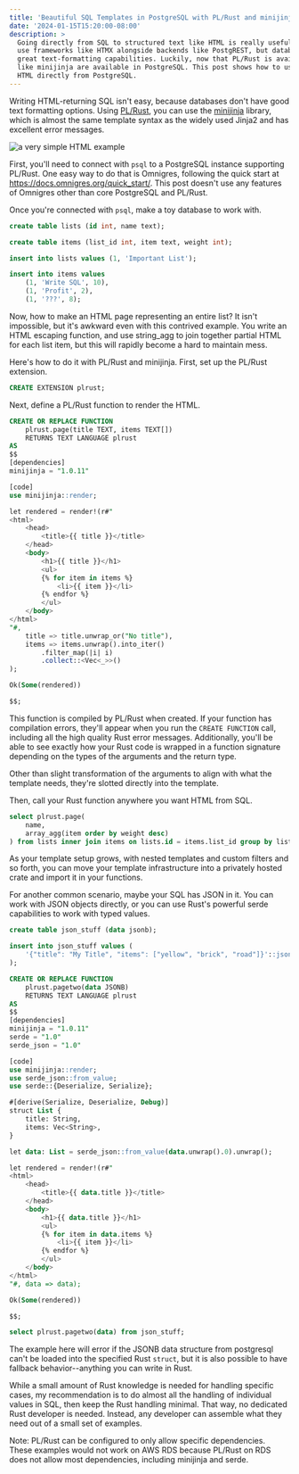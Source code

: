 ```yaml
---
title: 'Beautiful SQL Templates in PostgreSQL with PL/Rust and minijinja'
date: '2024-01-15T15:20:00-08:00'
description: >
  Going directly from SQL to structured text like HTML is really useful if you want to
  use frameworks like HTMX alongside backends like PostgREST, but databases don't have
  great text-formatting capabilities. Luckily, now that PL/Rust is available, Rust template frameworks
  like minijinja are available in PostgreSQL. This post shows how to use minijinja to return
  HTML directly from PostgreSQL.
---
```


Writing HTML-returning SQL isn't easy, because databases don't have good text formatting options. Using [PL/Rust](https://plrust.io),
you can use the [minijinja](https://github.com/mitsuhiko/minijinja) library, which is almost the same template syntax as the widely used Jinja2 and has
excellent error messages.

![a very simple HTML example](.perseus/static/html.jpg)

First, you'll need to connect with `psql` to a PostgreSQL instance supporting PL/Rust. One easy way to do that is
Omnigres, following the quick start at https://docs.omnigres.org/quick_start/. This post doesn't use any
features of Omnigres other than core PostgreSQL and PL/Rust. 

Once you're connected with `psql`, make a toy database to work with.

```sql
create table lists (id int, name text);

create table items (list_id int, item text, weight int);

insert into lists values (1, 'Important List');

insert into items values
    (1, 'Write SQL', 10),
    (1, 'Profit', 2),
    (1, '???', 8);
```

Now, how to make an HTML page representing an entire list? It isn't impossible, but it's awkward even with
this contrived example. You write an HTML escaping function, and use string_agg to
join together partial HTML for each list item, but this will rapidly become a hard to maintain mess.

Here's how to do it with PL/Rust and minijinja. First, set up the PL/Rust extension.

```sql
CREATE EXTENSION plrust;
```

Next, define a PL/Rust function to render the HTML.

```sql
CREATE OR REPLACE FUNCTION
    plrust.page(title TEXT, items TEXT[])
    RETURNS TEXT LANGUAGE plrust
AS
$$
[dependencies]
minijinja = "1.0.11"

[code]
use minijinja::render;

let rendered = render!(r#"
<html>
    <head>
        <title>{{ title }}</title>
    </head>
    <body>
        <h1>{{ title }}</h1>
        <ul>
        {% for item in items %}
            <li>{{ item }}</li>
        {% endfor %}
        </ul>
    </body>
</html>
"#,
    title => title.unwrap_or("No title"),
    items => items.unwrap().into_iter()
        .filter_map(|i| i)
        .collect::<Vec<_>>()
);

Ok(Some(rendered))

$$;
```

This function is compiled by PL/Rust when created. If your function has compilation errors, they'll
appear when you run the `CREATE FUNCTION` call, including all the high quality Rust error messages.
Additionally, you'll be able to see exactly how your Rust code is wrapped in a function signature
depending on the types of the arguments and the return type.

Other than slight transformation of the arguments to align with what the template needs,
they're slotted directly into the template.

Then, call your Rust function anywhere you want HTML from SQL.

```sql
select plrust.page(
    name,
    array_agg(item order by weight desc)
) from lists inner join items on lists.id = items.list_id group by lists.id, lists.name;
```

As your template setup grows, with nested templates and custom filters and so forth, you can move
your template infrastructure into a privately hosted crate and import it in your functions.

For another common scenario, maybe your SQL has JSON in it. You can work with JSON objects directly,
or you can use Rust's powerful serde capabilities to work with typed values.

```sql
create table json_stuff (data jsonb);

insert into json_stuff values (
    '{"title": "My Title", "items": ["yellow", "brick", "road"]}'::jsonb
);

CREATE OR REPLACE FUNCTION
    plrust.pagetwo(data JSONB)
    RETURNS TEXT LANGUAGE plrust
AS
$$
[dependencies]
minijinja = "1.0.11"
serde = "1.0"
serde_json = "1.0"

[code]
use minijinja::render;
use serde_json::from_value;
use serde::{Deserialize, Serialize};

#[derive(Serialize, Deserialize, Debug)]
struct List {
    title: String,
    items: Vec<String>,
}

let data: List = serde_json::from_value(data.unwrap().0).unwrap();

let rendered = render!(r#"
<html>
    <head>
        <title>{{ data.title }}</title>
    </head>
    <body>
        <h1>{{ data.title }}</h1>
        <ul>
        {% for item in data.items %}
            <li>{{ item }}</li>
        {% endfor %}
        </ul>
    </body>
</html>
"#, data => data);

Ok(Some(rendered))

$$;

select plrust.pagetwo(data) from json_stuff;
```

The example here will error if the JSONB data structure from postgresql can't be loaded into the specified Rust
`struct`, but it is also possible to have fallback behavior--anything you can write in Rust.

While a small amount of Rust knowledge is needed for handling specific cases, my recommendation is to do almost
all the handling of individual values in SQL, then keep the Rust handling minimal. That way, no dedicated
Rust developer is needed. Instead, any developer can assemble what they need out of a small set of examples.

Note: PL/Rust can be configured to only allow specific dependencies. These examples would not work on AWS RDS
because PL/Rust on RDS does not allow most dependencies, including minijinja and serde.

